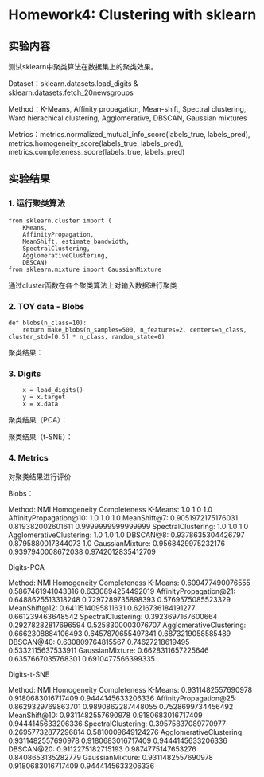 # Homework4: Clustering with sklearn

## 实验内容

测试sklearn中聚类算法在数据集上的聚类效果。

Dataset：sklearn.datasets.load_digits & sklearn.datasets.fetch_20newsgroups

Method：K-Means, Affinity propagation, Mean-shift, Spectral clustering, Ward hierachical clustering, Agglomerative, DBSCAN, Gaussian mixtures

Metrics：metrics.normalized_mutual_info_score(labels_true, labels_pred), metrics.homogeneity_score(labels_true, labels_pred), metrics.completeness_score(labels_true, labels_pred) 

## 实验结果

### 1. 运行聚类算法

```
from sklearn.cluster import (
    KMeans,
    AffinityPropagation,
    MeanShift, estimate_bandwidth,
    SpectralClustering,
    AgglomerativeClustering,
    DBSCAN)
from sklearn.mixture import GaussianMixture
```

通过cluster函数在各个聚类算法上对输入数据进行聚类

### 2. TOY data - Blobs

```
def blobs(n_class=10):
    return make_blobs(n_samples=500, n_features=2, centers=n_class, cluster_std=[0.5] * n_class, random_state=0)

```

聚类结果：



### 3. Digits

```
    x = load_digits()
    y = x.target
    x = x.data
```

聚类结果（PCA）：



聚类结果（t-SNE）：






### 4. Metrics

对聚类结果进行评价

Blobs：

Method: NMI Homogeneity Completeness
K-Means: 1.0 1.0 1.0
AffinityPropagation@10: 1.0 1.0 1.0
MeanShift@7: 0.9051972175176031 0.819382002601611 0.9999999999999999
SpectralClustering: 1.0 1.0 1.0
AgglomerativeClustering: 1.0 1.0 1.0
DBSCAN@8: 0.9378635304426797 0.8795880017344073 1.0
GaussianMixture: 0.9568429975232176 0.9397940008672038 0.9742012835412709

Digits-PCA

Method: NMI Homogeneity Completeness
K-Means: 0.609477490076555 0.5867461941043316 0.6330894254492019
AffinityPropagation@21: 0.6488625513318248 0.7297289735898393 0.5769575085523329
MeanShift@12: 0.6411514095811631 0.6216736184191277 0.661239463648542
SpectralClustering: 0.3923697167600664 0.29278282817696594 0.5258300003076707
AgglomerativeClustering: 0.6662308884106493 0.6457870655497341 0.6873219058585489
DBSCAN@40: 0.630809764815567 0.74627218619495 0.5332115637533911
GaussianMixture: 0.6628311657225646 0.6357667035768301 0.6910477566399335

Digits-t-SNE

Method: NMI Homogeneity Completeness
K-Means: 0.9311482557690978 0.9180683016717409 0.9444145633206336
AffinityPropagation@25: 0.8629329769863701 0.9890862287448055 0.7528699734456492
MeanShift@10: 0.9311482557690978 0.9180683016717409 0.9444145633206336
SpectralClustering: 0.39575837089770977 0.26957732877296814 0.5810009649124276
AgglomerativeClustering: 0.9311482557690978 0.9180683016717409 0.9444145633206336
DBSCAN@20: 0.9112275182715193 0.9874775147653276 0.8408653135282779
GaussianMixture: 0.9311482557690978 0.9180683016717409 0.9444145633206336